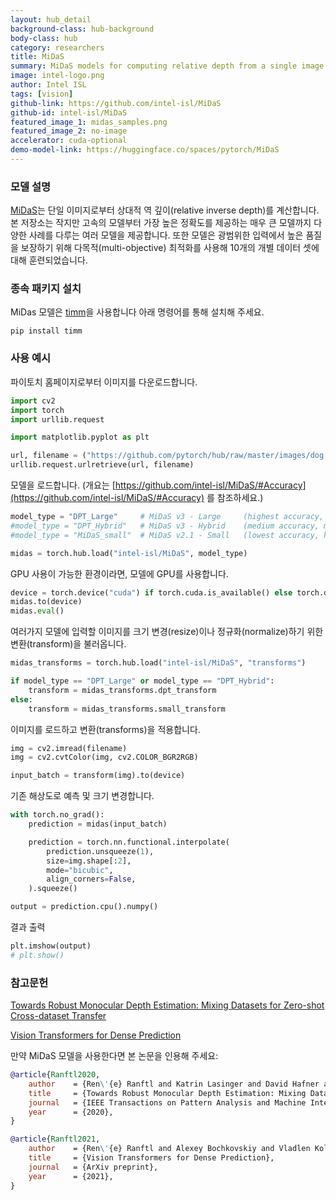 ```yaml
---
layout: hub_detail
background-class: hub-background
body-class: hub
category: researchers
title: MiDaS
summary: MiDaS models for computing relative depth from a single image.
image: intel-logo.png
author: Intel ISL
tags: [vision]
github-link: https://github.com/intel-isl/MiDaS
github-id: intel-isl/MiDaS
featured_image_1: midas_samples.png
featured_image_2: no-image
accelerator: cuda-optional
demo-model-link: https://huggingface.co/spaces/pytorch/MiDaS
---
```


### 모델 설명

[MiDaS](https://arxiv.org/abs/1907.01341)는 단일 이미지로부터 상대적 역 깊이(relative inverse depth)를 계산합니다. 본 저장소는 작지만 고속의 모델부터 가장 높은 정확도를 제공하는 매우 큰 모델까지 다양한 사례를 다루는 여러 모델을 제공합니다. 또한 모델은 광범위한 입력에서 높은 품질을 보장하기 위해 다목적(multi-objective) 최적화를 사용해 10개의 개별 데이터 셋에 대해 훈련되었습니다. 

### 종속 패키지 설치

MiDas 모델은 [timm](https://github.com/rwightman/pytorch-image-models)을 사용합니다 아래 명령어를 통해 설치해 주세요.
```shell
pip install timm
```

### 사용 예시

파이토치 홈페이지로부터 이미지를 다운로드합니다.
```python
import cv2
import torch
import urllib.request

import matplotlib.pyplot as plt

url, filename = ("https://github.com/pytorch/hub/raw/master/images/dog.jpg", "dog.jpg")
urllib.request.urlretrieve(url, filename)
```

모델을 로드합니다. (개요는 [https://github.com/intel-isl/MiDaS/#Accuracy](https://github.com/intel-isl/MiDaS/#Accuracy) 를 참조하세요.)
```python
model_type = "DPT_Large"     # MiDaS v3 - Large     (highest accuracy, slowest inference speed)
#model_type = "DPT_Hybrid"   # MiDaS v3 - Hybrid    (medium accuracy, medium inference speed)
#model_type = "MiDaS_small"  # MiDaS v2.1 - Small   (lowest accuracy, highest inference speed)

midas = torch.hub.load("intel-isl/MiDaS", model_type)
```
GPU 사용이 가능한 환경이라면, 모델에 GPU를 사용합니다.
```python
device = torch.device("cuda") if torch.cuda.is_available() else torch.device("cpu")
midas.to(device)
midas.eval()
```


여러가지 모델에 입력할 이미지를 크기 변경(resize)이나 정규화(normalize)하기 위한 변환(transform)을 불러옵니다.
```python
midas_transforms = torch.hub.load("intel-isl/MiDaS", "transforms")

if model_type == "DPT_Large" or model_type == "DPT_Hybrid":
    transform = midas_transforms.dpt_transform
else:
    transform = midas_transforms.small_transform
```

이미지를 로드하고 변환(transforms)을 적용합니다.
```python
img = cv2.imread(filename)
img = cv2.cvtColor(img, cv2.COLOR_BGR2RGB)

input_batch = transform(img).to(device)
```


기존 해상도로 예측 및 크기 변경합니다.
```python
with torch.no_grad():
    prediction = midas(input_batch)

    prediction = torch.nn.functional.interpolate(
        prediction.unsqueeze(1),
        size=img.shape[:2],
        mode="bicubic",
        align_corners=False,
    ).squeeze()

output = prediction.cpu().numpy()
```

결과 출력
```python
plt.imshow(output)
# plt.show()
```

### 참고문헌
[Towards Robust Monocular Depth Estimation: Mixing Datasets for Zero-shot Cross-dataset Transfer](https://arxiv.org/abs/1907.01341)

[Vision Transformers for Dense Prediction](https://arxiv.org/abs/2103.13413)

만약 MiDaS 모델을 사용한다면 본 논문을 인용해 주세요:
```bibtex
@article{Ranftl2020,
	author    = {Ren\'{e} Ranftl and Katrin Lasinger and David Hafner and Konrad Schindler and Vladlen Koltun},
	title     = {Towards Robust Monocular Depth Estimation: Mixing Datasets for Zero-shot Cross-dataset Transfer},
	journal   = {IEEE Transactions on Pattern Analysis and Machine Intelligence (TPAMI)},
	year      = {2020},
}
```
```bibtex
@article{Ranftl2021,
	author    = {Ren\'{e} Ranftl and Alexey Bochkovskiy and Vladlen Koltun},
	title     = {Vision Transformers for Dense Prediction},
	journal   = {ArXiv preprint},
	year      = {2021},
}
```
